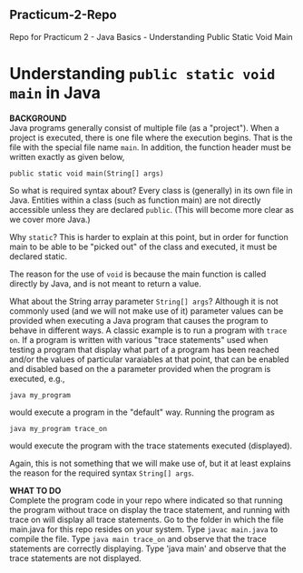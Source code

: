 ## Practicum-2-Repo
Repo for Practicum 2 - Java Basics - Understanding Public Static Void Main
# Understanding `public static void main` in Java

**BACKGROUND**<br>
Java programs generally consist of multiple file (as a
"project"). When a project is executed, there is one
file where the execution begins. That is the file with
the special file name `main`. In addition, the function
header must be written exactly as given below,

`public static void main(String[] args)`

So what is required syntax about? Every class is 
(generally) in its own file in Java. Entities within
a class (such as function main) are not directly 
accessible unless they are declared `public`. (This will 
become  more clear as we cover more Java.)

Why `static`? This is harder to explain at this point, 
but in order for function main to be able to be "picked
out" of the class and executed, it must be declared
static. 

The reason for the use of `void` is because the main 
function is called directly by Java, and is not meant
to return a  value.

What about the String array parameter `String[] args`?
Although it is not commonly used (and we will not make 
use of it) parameter values can be provided when 
executing a Java program that causes the program to
behave in different ways. A classic example is to run 
a program with `trace on`. If a program is written with
various "trace statements" used when testing a program
that display what part of a program has been reached
and/or the values of particular varaiables at that point,
that can be enabled and disabled based on the a parameter
provided when the program is executed, e.g.,<br>

`java my_program`

would execute a program in the "default" way. Running
the program as<br>

`java my_program trace_on`

would execute the program with the trace statements
executed (displayed). 

Again, this is not something that we will make use of,
but it at least explains the reason for the required
syntax `String[] args`.

**WHAT TO DO**<br>
Complete the program code in your repo where indicated so that running the program without trace on display the trace statement, and running with trace on will display all trace statements.
Go to the folder in which the file main.java for this repo resides on your system.
Type `javac main.java` to compile the file.
Type `java main trace_on` and observe that the trace statements are correctly displaying.
Type 'java main' and observe that the trace statements are not displayed.
